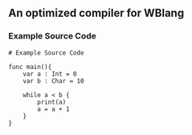 ## An optimized compiler for WBlang


### Example Source Code
```
# Example Source Code

func main(){
    var a : Int = 0
    var b : Char = 10

    while a < b {
        print(a)
        a = a + 1
    }
}
```
